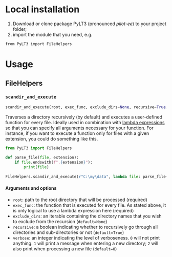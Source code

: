 # Local installation
1. Download or clone package PyLT3 (pronounced _pilot-ee_) to your project folder;
2. import the module that you need, e.g.

`from PyLT3 import FileHelpers`

# Usage
## FileHelpers
### `scandir_and_execute`
```python
scandir_and_execute(root, exec_func, exclude_dirs=None, recursive=True, verbose=0)
```

Traverses a directory recursively (by default) and executes a user-defined function for every file. Ideally used in 
combination with [lambda expressions](https://docs.python.org/3/tutorial/controlflow.html#lambda-expressions) so that 
you can specify all arguments necessary for your function. For instance, if you want to execute a function only for 
files with a given extension, you could do something like this.

```python
from PyLT3 import FileHelpers
 
def parse_file(file, extension):
    if file.endswith(f".{extension}"):
        print(file)
 
FileHelpers.scandir_and_execute(r"C:\my\data", lambda file: parse_file(file, "xml"))
```

#### Arguments and options
* `root`: path to the root directory that will be processed (required)
* `exec_func`: the function that is executed for every file. As stated above, it is only logical to use a lambda 
expression here (required)
* `exclude_dirs`: an iterable containing the directory names that you wish to exclude from the recursion 
(`default=None`)
* `recursive`: a boolean indicating whether to recursively go through all directories and sub-directories or not
(`default=True`)
* `verbose`: an integer indicating the level of verboseness. `0` will not print anything. `1` will print a message when 
entering a new directory; `2` will also print when processing a new file
(`default=0`)